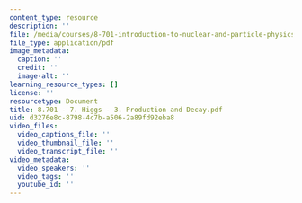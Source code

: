 ```yaml
---
content_type: resource
description: ''
file: /media/courses/8-701-introduction-to-nuclear-and-particle-physics-fall-2020/8701-7-higgs-3-production-and-decay.pdf
file_type: application/pdf
image_metadata:
  caption: ''
  credit: ''
  image-alt: ''
learning_resource_types: []
license: ''
resourcetype: Document
title: 8.701 - 7. Higgs - 3. Production and Decay.pdf
uid: d3276e8c-8798-4c7b-a506-2a89fd92eba8
video_files:
  video_captions_file: ''
  video_thumbnail_file: ''
  video_transcript_file: ''
video_metadata:
  video_speakers: ''
  video_tags: ''
  youtube_id: ''
---
```

